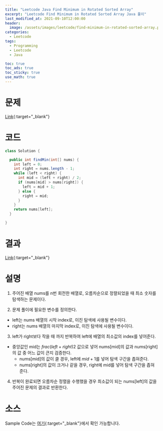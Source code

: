 ```yaml
---
title: "Leetcode Java Find Minimum in Rotated Sorted Array"
excerpt: "Leetcode Find Minimum in Rotated Sorted Array Java 풀이"
last_modified_at: 2021-09-10T12:00:00
header:
  image: /assets/images/leetcode/find-minimum-in-rotated-sorted-array.png
categories:
  - Leetcode
tags:
  - Programming
  - Leetcode
  - Java

toc: true
toc_ads: true
toc_sticky: true
use_math: true
---
```

# 문제
[Link](https://leetcode.com/problems/find-minimum-in-rotated-sorted-array/){:target="_blank"}

# 코드
```java
class Solution {

  public int findMin(int[] nums) {
    int left = 0;
    int right = nums.length - 1;
    while (left < right) {
      int mid = (left + right) / 2;
      if (nums[mid] > nums[right]) {
        left = mid + 1;
      } else {
        right = mid;
      }
    }
    return nums[left];
  }

}
```

# 결과
[Link](https://leetcode.com/submissions/detail/552314868/){:target="_blank"}

# 설명
1. 주어진 배열 nums를 n번 회전한 배열로, 오름차순으로 정렬되었을 때 최소 숫자를 탐색하는 문제이다.

2. 문제 풀이에 필요한 변수를 정의한다.
- left는 nums 배열의 시작 index로, 이진 탐색에 사용될 변수이다.
- right는 nums 배열의 마지막 index로, 이진 탐색에 사용될 변수이다.

3. left가 right보다 작을 때 까지 반복하여 left에 배열의 최소값의 index를 넣어준다.
- 중앙값인 mid는 $frac{(left + right)}{2}$ 값으로 넣어 nums[mid]의 값과 nums[right]의 값 중 어느 값이 큰지 검증한다.
  - nums[mid]의 값이 클 경우, left에 $mid + 1$를 넣어 탐색 구간을 좁혀준다.
  - nums[right]의 값이 크거나 같을 경우, right에 mid를 넣어 탐색 구간을 좁혀준다.

4. 반복이 완료되면 오름차순 정렬을 수행했을 경우 최소값이 되는 nums[left]의 값을 주어진 문제의 결과로 반환한다.

# 소스
Sample Code는 [여기](https://github.com/GracefulSoul/leetcode/blob/master/src/main/java/gracefulsoul/problems/FindMinimumInRotatedSortedArray.java){:target="_blank"}에서 확인 가능합니다.